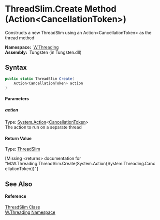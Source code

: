 ThreadSlim.Create Method (Action&lt;CancellationToken>)
=======================================================
   Constructs a new ThreadSlim using an Action&lt;CancellationToken> as the thread method

  **Namespace:**  [W.Threading][1]  
  **Assembly:**  Tungsten (in Tungsten.dll)

Syntax
------

```csharp
public static ThreadSlim Create(
	Action<CancellationToken> action
)
```

#### Parameters

##### *action*
Type: [System.Action][2]&lt;[CancellationToken][3]>  
The action to run on a separate thread

#### Return Value
Type: [ThreadSlim][4]  

[Missing &lt;returns> documentation for "M:W.Threading.ThreadSlim.Create(System.Action{System.Threading.CancellationToken})"]


See Also
--------

#### Reference
[ThreadSlim Class][4]  
[W.Threading Namespace][1]  

[1]: ../README.md
[2]: http://msdn.microsoft.com/en-us/library/018hxwa8
[3]: http://msdn.microsoft.com/en-us/library/dd384802
[4]: README.md